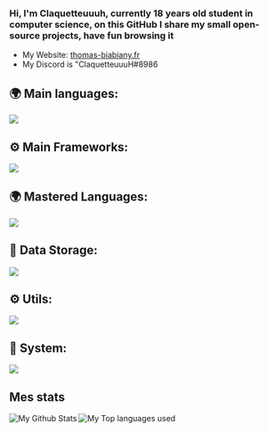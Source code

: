 ### Hi, I'm Claquetteuuuh, currently 18 years old student in computer science, on this GitHub I share my small open-source projects, have fun browsing it 

-  My Website: [thomas-biabiany.fr](https://www.thomas-biabiany.fr/)
-  My Discord is "ClaquetteuuuH#8986

## 🌍 Main languages:

  ![](https://skillicons.dev/icons?i=html,css,sass,js,ts,nodejs,python,php)

## ⚙ Main Frameworks:

  ![](https://skillicons.dev/icons?i=react,nextjs,laravel)
  
## 🌍 Mastered Languages:
  ![](https://skillicons.dev/icons?i=java,c,cpp)

## 💾 Data Storage:
  ![](https://skillicons.dev/icons?i=mysql,mongodb)

## ⚙️ Utils:

  ![](https://skillicons.dev/icons?i=figma,docker,blender,aws,git,postman,ai)


## 🔧 System:
 ![](https://skillicons.dev/icons?i=linux,nginx)


## Mes stats

  <img align="left" alt="My Github Stats" src="https://github-readme-stats.vercel.app/api?username=Claquetteuuuh&count_private=true&show_icons=true&hide_border=true&theme=dracula" />
  <img align="left" alt="My Top languages used" src="https://github-readme-stats.vercel.app/api/top-langs/?username=Claquetteuuuh&hide_border=true&theme=dracula&langs_count=3" />
